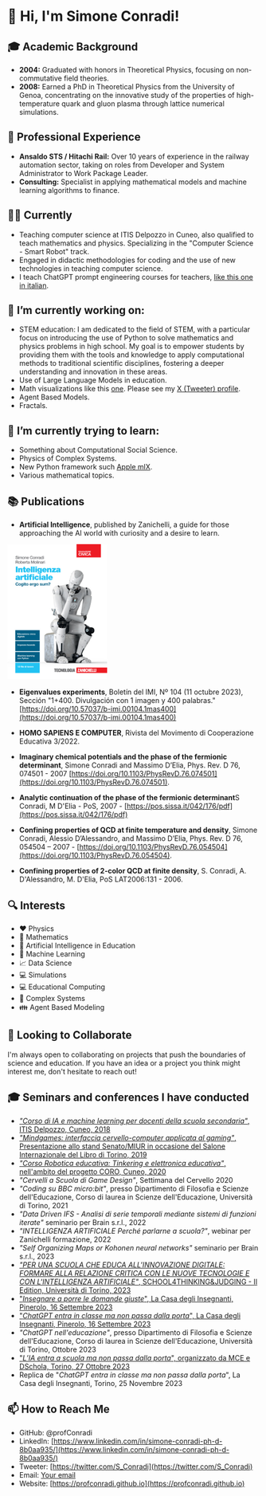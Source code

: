 <!--
**profConradi/profConradi** is a ✨ _special_ ✨ repository because its `README.md` (this file) appears on your GitHub profile.

Here are some ideas to get you started:

- 🔭 I’m currently working on ...
- 🌱 I’m currently learning ...
- 👯 I’m looking to collaborate on ...
- 🤔 I’m looking for help with ...
- 💬 Ask me about ...
- 📫 How to reach me: ...
- 😄 Pronouns: ...
- ⚡ Fun fact: ...
-->

# 👋 Hi, I'm Simone Conradi!

## 🎓 Academic Background
- **2004:** Graduated with honors in Theoretical Physics, focusing on non-commutative field theories.
- **2008:** Earned a PhD in Theoretical Physics from the University of Genoa, concentrating on the innovative study of the properties of high-temperature quark and gluon plasma through lattice numerical simulations.

## 🚄 Professional Experience
- **Ansaldo STS / Hitachi Rail:** Over 10 years of experience in the railway automation sector, taking on roles from Developer and System Administrator to Work Package Leader.
- **Consulting:** Specialist in applying mathematical models and machine learning algorithms to finance.

## 👨‍🏫 Currently
- Teaching computer science at ITIS Delpozzo in Cuneo, also qualified to teach mathematics and physics. Specializing in the "Computer Science - Smart Robot" track.
- Engaged in didactic methodologies for coding and the use of new technologies in teaching computer science.
- I teach ChatGPT prompt engineering courses for teachers, [like this one in italian](https://github.com/profConradi/conferences-lectures/blob/1cd0a1ae8ed50e1de5ec46bf34be86ccf8b0da92/Slide_lab_Conradi.pdf).

## 🔭 I’m currently working on:
- STEM education: I am dedicated to the field of STEM, with a particular focus on introducing the use of Python to solve mathematics and physics problems in high school. My goal is to empower students by providing them with the tools and knowledge to apply computational methods to traditional scientific disciplines, fostering a deeper understanding and innovation in these areas.
- Use of Large Language Models in education.
- Math visualizations like this [one](https://mathematical-oncology.org/art/276/). Please see my [X (Tweeter) profile](https://twitter.com/S_Conradi).
- Agent Based Models.
- Fractals.
  
## 🌱 I’m currently trying to learn:
- Something about Computational Social Science.
- Physics of Complex Systems.
- New Python framework such [Apple mlX](https://github.com/ml-explore).
- Various mathematical topics.

## 📚 Publications
- **Artificial Intelligence**, published by Zanichelli, a guide for those approaching the AI world with curiosity and a desire to learn.

<img src="/IA_Zanichelli.jpg" width="200"/>

- **Eigenvalues experiments**, Boletín del IMI, Nº 104 (11 octubre 2023), Sección "1+400. Divulgación con 1 imagen y 400 palabras." [https://doi.org/10.57037/b-imi.00104.1mas400](https://doi.org/10.57037/b-imi.00104.1mas400)

- **HOMO SAPIENS E COMPUTER**, Rivista del Movimento di Cooperazione Educativa 3/2022.

- **Imaginary chemical potentials and the phase of the fermionic determinant**, Simone Conradi and Massimo D’Elia, Phys. Rev. D 76, 074501 - 2007 [https://doi.org/10.1103/PhysRevD.76.074501](https://doi.org/10.1103/PhysRevD.76.074501).

- **Analytic continuation of the phase of the fermionic determinant**S Conradi, M D'Elia - PoS, 2007 - [https://pos.sissa.it/042/176/pdf](https://pos.sissa.it/042/176/pdf)

- **Confining properties of QCD at finite temperature and density**, Simone Conradi, Alessio D’Alessandro, and Massimo D’Elia,
Phys. Rev. D 76, 054504 – 2007 - [https://doi.org/10.1103/PhysRevD.76.054504](https://doi.org/10.1103/PhysRevD.76.054504).

- **Confining properties of 2-color QCD at finite density**, S. Conradi, A. D'Alessandro, M. D'Elia, PoS LAT2006:131 - 2006.



## 🔍 Interests
- :heart: Physics
- 🧮 Mathematics
- 🤖 Artificial Intelligence in Education
- :nut_and_bolt: Machine Learning
- :chart_with_upwards_trend: Data Science
- :computer: Simulations
- 💻 Educational Computing
- :ant: Complex Systems
- :family: Agent Based Modeling

## 💬 Looking to Collaborate
I'm always open to collaborating on projects that push the boundaries of science and education. If you have an idea or a project you think might interest me, don't hesitate to reach out!

## :mortar_board: Seminars and conferences I have conducted
- [_"Corso di IA e machine learning per docenti della scuola secondaria"_, ITIS Delpozzo, Cuneo, 2018](https://github.com/profConradi/IA_tutorial)
- [_"Mindgames: interfaccia cervello-computer applicata al gaming"_, Presentazione allo stand Senato/MIUR in occasione del Salone Internazionale del Libro di Torino, 2019](https://github.com/profConradi/SaloneLibroTorino_2019/blob/0abc3de1383de3a1d9c93222bc24b42ba629e52f/presentazione.pdf)
- [_"Corso Robotica educativa: Tinkering e elettronica educativa"_, nell'ambito del progetto CORO, Cuneo, 2020](https://github.com/profConradi/Corso_Microbit)
- _"Cervelli a Scuola di Game Design"_, Settimana del Cervello 2020
- _"Coding su BBC micro:bit"_, presso Dipartimento di Filosofia e Scienze dell'Educazione, Corso di laurea in Scienze dell'Educazione, Università di Torino, 2021
- _"Data Driven IFS - Analisi di serie temporali mediante sistemi di funzioni iterate"_ seminario per Brain s.r.l., 2022
- _"INTELLIGENZA ARTIFICIALE Perché parlarne a scuola?"_, webinar per Zanichelli formazione, 2022
- _"Self Organizing Maps or Kohonen neural networks"_ seminario per Brain s.r.l., 2023
- [_"PER UNA SCUOLA CHE EDUCA ALL'INNOVAZIONE DIGITALE: FORMARE ALLA RELAZIONE CRITICA CON LE NUOVE TECNOLOGIE E CON L'INTELLIGENZA ARTIFICIALE"_, SCHOOL4THINKING&JUDGING - II Edition, Università di Torino, 2023](https://github.com/profConradi/conferences-lectures/blob/3d15648099d2c186b5dd917f8a67e86c398ad36f/SCHOOL4THINKING%26JUDGING%20-%20II%20Edition_Insegnare_IA_a_scuola.pdf)
- ["_Insegnare a porre le domande giuste_", La Casa degli Insegnanti, Pinerolo, 16 Settembre 2023](https://github.com/profConradi/conferences-lectures/blob/3d15648099d2c186b5dd917f8a67e86c398ad36f/Insegnare_a_porre_le_domande_giuste_IA_a_scuola.pdf)
- ["_ChatGPT entra in classe ma non passa dalla porta_", La Casa degli Insegnanti, Pinerolo, 16 Settembre 2023](https://github.com/profConradi/conferences-lectures/blob/1cd0a1ae8ed50e1de5ec46bf34be86ccf8b0da92/Slide_lab_Conradi.pdf)
- _"ChatGPT nell'educazione"_, presso Dipartimento di Filosofia e Scienze dell'Educazione, Corso di laurea in Scienze dell'Educazione, Università di Torino, Ottobre 2023
- ["_L’IA entra a scuola ma non passa dalla porta_", organizzato da MCE e DSchola, Torino, 27 Ottobre 2023](https://www.associazionedschola.it/blog/2023/11/02/i-materiali-del-convegno-sullia-e-la-scuola/)
- Replica de "_ChatGPT entra in classe ma non passa dalla porta_", La Casa degli Insegnanti, Torino, 25 Novembre 2023

## 📫 How to Reach Me
- GitHub: @profConradi
- LinkedIn: [https://www.linkedin.com/in/simone-conradi-ph-d-8b0aa935/](https://www.linkedin.com/in/simone-conradi-ph-d-8b0aa935/)
- Tweeter: [https://twitter.com/S_Conradi](https://twitter.com/S_Conradi)
- Email: [Your email](mailto:conradi.simone@gmail.com.com)
- Website: [https://profconradi.github.io](https://profconradi.github.io)
